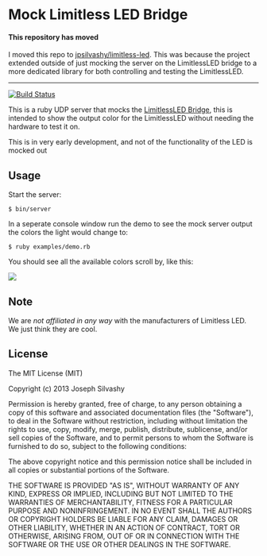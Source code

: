 Mock Limitless LED Bridge
=========================

#### This repository has moved

I moved this repo to [jpsilvashy/limitless-led](https://github.com/jpsilvashy/limitless-led). This was because the project extended outside of just mocking the server on the LimitlessLED bridge to a more dedicated library for both controlling and testing the LimitlessLED.

----

[![Build Status](https://travis-ci.org/jpsilvashy/mock-lled.png?branch=master)](https://travis-ci.org/jpsilvashy/mock-lled)

This is a ruby UDP server that mocks the [LimitlessLED Bridge](http://www.limitlessled.com/), this is intended to show the output color for the LimitlessLED without needing the hardware to test it on.

This is in very early development, and not of the functionality of the LED is mocked out

## Usage

Start the server:

    $ bin/server

In a seperate console window run the demo to see the mock server output the colors the light would change to:

    $ ruby examples/demo.rb

You should see all the available colors scroll by, like this:

![](https://www.evernote.com/shard/s5/sh/8a0f9424-b8b8-448c-9fbb-946d91744d5b/6b88fa7df4d3c190e02c6a7a43bcb9d0/deep/0/example.jpg)

## Note

We are *not affiliated in any way* with the manufacturers of Limitless LED. We just think they are cool.

## License

The MIT License (MIT)

Copyright (c) 2013 Joseph Silvashy

Permission is hereby granted, free of charge, to any person obtaining a copy of
this software and associated documentation files (the "Software"), to deal in
the Software without restriction, including without limitation the rights to
use, copy, modify, merge, publish, distribute, sublicense, and/or sell copies of
the Software, and to permit persons to whom the Software is furnished to do so,
subject to the following conditions:

The above copyright notice and this permission notice shall be included in all
copies or substantial portions of the Software.

THE SOFTWARE IS PROVIDED "AS IS", WITHOUT WARRANTY OF ANY KIND, EXPRESS OR
IMPLIED, INCLUDING BUT NOT LIMITED TO THE WARRANTIES OF MERCHANTABILITY, FITNESS
FOR A PARTICULAR PURPOSE AND NONINFRINGEMENT. IN NO EVENT SHALL THE AUTHORS OR
COPYRIGHT HOLDERS BE LIABLE FOR ANY CLAIM, DAMAGES OR OTHER LIABILITY, WHETHER
IN AN ACTION OF CONTRACT, TORT OR OTHERWISE, ARISING FROM, OUT OF OR IN
CONNECTION WITH THE SOFTWARE OR THE USE OR OTHER DEALINGS IN THE SOFTWARE.
